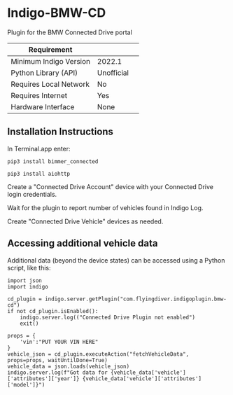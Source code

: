 # Indigo-BMW-CD
Plugin for the BMW Connected Drive portal

| Requirement            |                     |   |
|------------------------|---------------------|---|
| Minimum Indigo Version | 2022.1              |   |
| Python Library (API)   | Unofficial          |   |
| Requires Local Network | No                  |   |
| Requires Internet      | Yes                 |   |
| Hardware Interface     | None                |   |

## Installation Instructions

In Terminal.app enter:

`pip3 install bimmer_connected`

`pip3 install aiohttp`

Create a "Connected Drive Account" device with your Connected Drive login credentials.

Wait for the  plugin to report number of vehicles found in Indigo Log.

Create "Connected Drive Vehicle" devices as needed.


## Accessing additional vehicle data

Additional data (beyond the device states) can be accessed using a Python script, like this:

    import json
   	import indigo

	cd_plugin = indigo.server.getPlugin("com.flyingdiver.indigoplugin.bmw-cd")
	if not cd_plugin.isEnabled():
   		indigo.server.log(("Connected Drive Plugin not enabled")
   		exit()
    
	props = {
    	'vin':"PUT YOUR VIN HERE" 
	}
	vehicle_json = cd_plugin.executeAction("fetchVehicleData", props=props, waitUntilDone=True)
	vehicle_data = json.loads(vehicle_json)
	indigo.server.log(f"Got data for {vehicle_data['vehicle']['attributes']['year']} {vehicle_data['vehicle']['attributes']['model']}")

